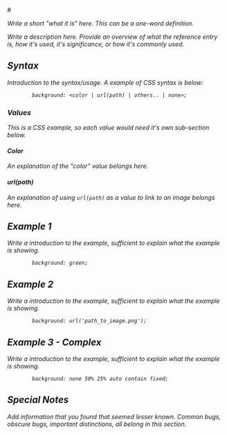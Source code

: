 #<em>

*Write a short "what it is" here. This can be a one-word definition.*

Write a description here. Provide an overview of what the reference entry is, how it's used, it's significance, or how it's commonly used.


## Syntax

Introduction to the syntax/usage. A example of CSS syntax is below:

```
        background: <color | url(path) | others.. | none>;
```

### Values

This is a CSS example, so each value would need it's own sub-section below.

#### Color

An explanation of the "color" value belongs here.

#### url(path)

An explanation of using `url(path)` as a value to link to an image belongs here.

## Example 1

Write a introduction to the example, sufficient to explain what the example is showing.

```
        background: green;
```

## Example 2

Write a introduction to the example, sufficient to explain what the example is showing.

```
        background: url('path_to_image.png');
```

## Example 3 - Complex

Write a introduction to the example, sufficient to explain what the example is showing.

```
        background: none 50% 25% auto contain fixed;
```

## Special Notes

Add information that you found that seemed lesser known. Common bugs, obscure bugs, important distinctions, all belong in this section.

